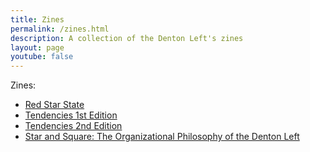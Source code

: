 ```yaml
---
title: Zines
permalink: /zines.html
description: A collection of the Denton Left's zines
layout: page
youtube: false
---
```


Zines:

- [Red Star State](/assets/zines/Red_Star_State.pdf)
- [Tendencies 1st Edition](/assets/zines/Tendencies_Ver1.pdf)
- [Tendencies 2nd Edition](/assets/zines/Tendency_Ver2.pdf)
- [Star and Square: The Organizational Philosophy of the Denton Left](/assets/zines/Star_and_Square-1.pdf)